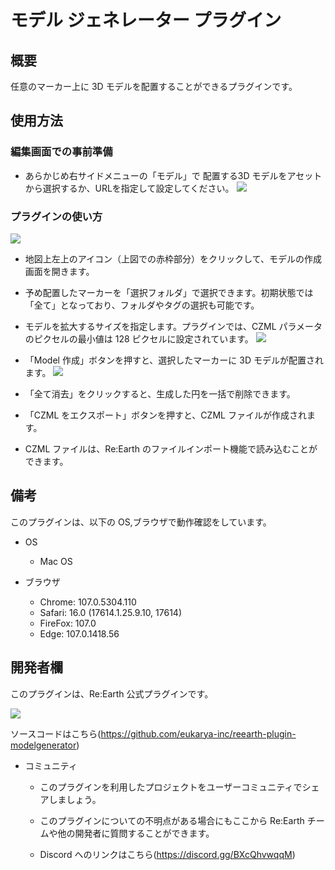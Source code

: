 # モデル ジェネレーター プラグイン

## 概要

任意のマーカー上に 3D モデルを配置することができるプラグインです。

## 使用方法

### 編集画面での事前準備
- あらかじめ右サイドメニューの「モデル」で 配置する3D モデルをアセットから選択するか、URLを指定して設定してください。
  ![](https://eukarya-inc.github.io/reearth-plugin-modelgenerator/src/img2.png)


### プラグインの使い方

![](https://eukarya-inc.github.io/reearth-plugin-modelgenerator/src/img1.png)

- 地図上左上のアイコン（上図での赤枠部分）をクリックして、モデルの作成画面を開きます。

- 予め配置したマーカーを「選択フォルダ」で選択できます。初期状態では「全て」となっており、フォルダやタグの選択も可能です。
- モデルを拡大するサイズを指定します。プラグインでは、CZML パラメータのピクセルの最小値は 128 ピクセルに設定されています。
  ![](https://eukarya-inc.github.io/reearth-plugin-modelgenerator/src/img3.png)
- 「Model 作成」ボタンを押すと、選択したマーカーに 3D モデルが配置されます。
  ![](https://eukarya-inc.github.io/reearth-plugin-modelgenerator/src/img4.png)
- 「全て消去」をクリックすると、生成した円を一括で削除できます。
- 「CZML をエクスポート」ボタンを押すと、CZML ファイルが作成されます。
- CZML ファイルは、Re:Earth のファイルインポート機能で読み込むことができます。

## 備考

このプラグインは、以下の OS,ブラウザで動作確認をしています。

- OS

  - Mac OS

- ブラウザ
  - Chrome: 107.0.5304.110
  - Safari: 16.0 (17614.1.25.9.10, 17614)
  - FireFox: 107.0
  - Edge: 107.0.1418.56

## 開発者欄

このプラグインは、Re:Earth 公式プラグインです。

![](https://eukarya-inc.github.io/reearth-plugin-modelgenerator/src/logo-3.png)

ソースコードはこちら(https://github.com/eukarya-inc/reearth-plugin-modelgenerator)

- コミュニティ

  - このプラグインを利用したプロジェクトをユーザーコミュニティでシェアしましょう。

  - このプラグインについての不明点がある場合にもここから Re:Earth チームや他の開発者に質問することができます。

  - Discord へのリンクはこちら(https://discord.gg/BXcQhvwqqM)
